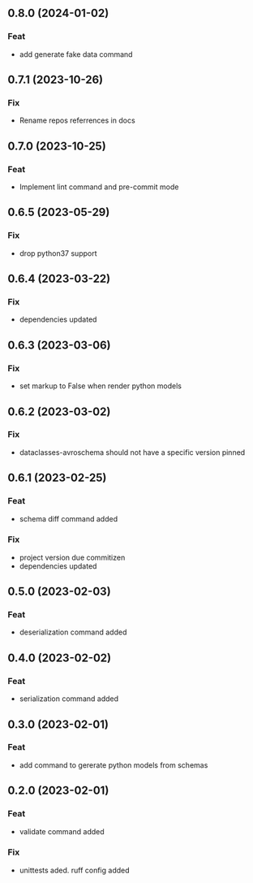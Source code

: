 ## 0.8.0 (2024-01-02)

### Feat

- add generate fake data command

## 0.7.1 (2023-10-26)

### Fix

- Rename repos referrences in docs

## 0.7.0 (2023-10-25)

### Feat

- Implement lint command and pre-commit mode

## 0.6.5 (2023-05-29)

### Fix

- drop python37 support

## 0.6.4 (2023-03-22)

### Fix

- dependencies updated

## 0.6.3 (2023-03-06)

### Fix

- set markup to False when render python models

## 0.6.2 (2023-03-02)

### Fix

- dataclasses-avroschema should not have a specific version pinned

## 0.6.1 (2023-02-25)

### Feat

- schema diff command added

### Fix

- project version due commitizen
- dependencies updated

## 0.5.0 (2023-02-03)

### Feat

- deserialization command added

## 0.4.0 (2023-02-02)

### Feat

- serialization command added

## 0.3.0 (2023-02-01)

### Feat

- add command to gererate python models from schemas

## 0.2.0 (2023-02-01)

### Feat

- validate command added

### Fix

- unittests aded. ruff config added
